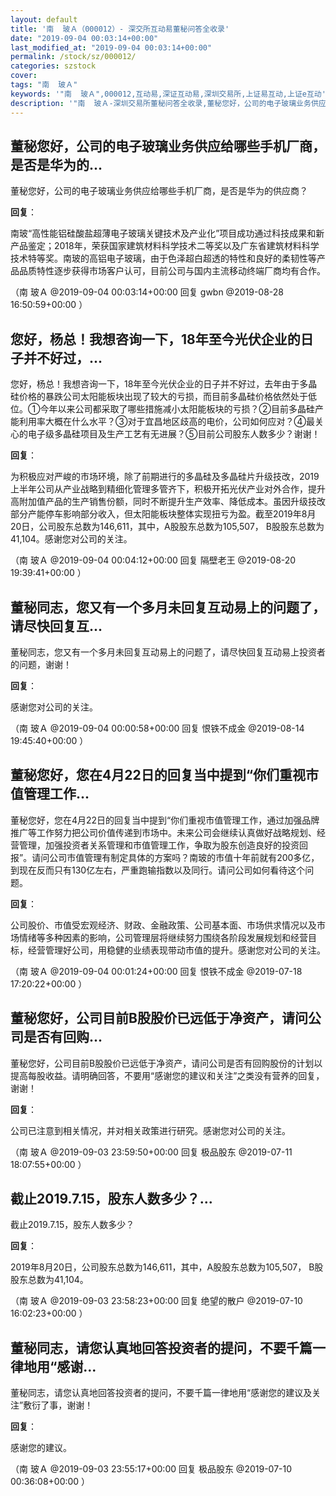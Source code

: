 ```yaml
---
layout: default
title: '南  玻Ａ（000012）- 深交所互动易董秘问答全收录'
date: "2019-09-04 00:03:14+00:00"
last_modified_at: "2019-09-04 00:03:14+00:00"
permalink: /stock/sz/000012/
categories: szstock
cover: 
tags: "南  玻Ａ"
keywords: '"南  玻Ａ",000012,互动易,深证互动易,深圳交易所,上证易互动,上证e互动'
description: '"南  玻Ａ-深圳交易所董秘问答全收录,董秘您好，公司的电子玻璃业务供应给哪些手机厂商，是否是华为的供应商？"'
---
```


## 董秘您好，公司的电子玻璃业务供应给哪些手机厂商，是否是华为的...

董秘您好，公司的电子玻璃业务供应给哪些手机厂商，是否是华为的供应商？

**回复**：

南玻“高性能铝硅酸盐超薄电子玻璃关键技术及产业化”项目成功通过科技成果和新产品鉴定；2018年，荣获国家建筑材料科学技术二等奖以及广东省建筑材料科学技术特等奖。南玻的高铝电子玻璃，由于色泽超白超透的特性和良好的柔韧性等产品品质特性逐步获得市场客户认可，目前公司与国内主流移动终端厂商均有合作。 

（南  玻Ａ  @2019-09-04 00:03:14+00:00 回复 gwbn  @2019-08-28 16:50:59+00:00 ）

## 您好，杨总！我想咨询一下，18年至今光伏企业的日子并不好过，...

您好，杨总！我想咨询一下，18年至今光伏企业的日子并不好过，去年由于多晶硅价格的暴跌公司太阳能板块出现了较大的亏损，而目前多晶硅价格依然处于低位。①今年以来公司都采取了哪些措施减小太阳能板块的亏损？②目前多晶硅产能利用率大概在什么水平？③对于宜昌地区歧高的电价，公司如何应对？④最关心的电子级多晶硅项目及生产工艺有无进展？⑤目前公司股东人数多少？谢谢！

**回复**：

为积极应对严峻的市场环境，除了前期进行的多晶硅及多晶硅片升级技改，2019上半年公司从产业战略到精细化管理多管齐下，积极开拓光伏产业对外合作，提升高附加值产品的生产销售份额，同时不断提升生产效率、降低成本。虽因升级技改部分产能停车影响部分收入，但太阳能板块整体实现扭亏为盈。截至2019年8月20日，公司股东总数为146,611，其中，A股股东总数为105,507， B股股东总数为41,104。感谢您对公司的关注。 

（南  玻Ａ  @2019-09-04 00:04:12+00:00 回复 隔壁老王  @2019-08-20 19:39:41+00:00 ）

## 董秘同志，您又有一个多月未回复互动易上的问题了，请尽快回复互...

董秘同志，您又有一个多月未回复互动易上的问题了，请尽快回复互动易上投资者的问题，谢谢！

**回复**：

感谢您对公司的关注。 

（南  玻Ａ  @2019-09-04 00:00:58+00:00 回复 恨铁不成金  @2019-08-14 19:45:40+00:00 ）

## 董秘您好，您在4月22日的回复当中提到“你们重视市值管理工作...

董秘您好，您在4月22日的回复当中提到“你们重视市值管理工作，通过加强品牌推广等工作努力把公司价值传递到市场中。未来公司会继续认真做好战略规划、经营管理，加强投资者关系管理和市值管理工作，争取为股东创造良好的投资回报”。请问公司市值管理有制定具体的方案吗？南玻的市值十年前就有200多亿，到现在反而只有130亿左右，严重跑输指数以及同行。请问公司如何看待这个问题。

**回复**：

公司股价、市值受宏观经济、财政、金融政策、公司基本面、市场供求情况以及市场情绪等多种因素的影响，公司管理层将继续努力围绕各阶段发展规划和经营目标，经营管理好公司，用稳健的业绩表现带动市值的提升。感谢您对公司的关注。 

（南  玻Ａ  @2019-09-04 00:01:24+00:00 回复 恨铁不成金  @2019-07-18 17:20:22+00:00 ）

## 董秘您好，公司目前B股股价已远低于净资产，请问公司是否有回购...

董秘您好，公司目前B股股价已远低于净资产，请问公司是否有回购股份的计划以提高每股收益。请明确回答，不要用“感谢您的建议和关注”之类没有营养的回复，谢谢！

**回复**：

公司已注意到相关情况，并对相关政策进行研究。感谢您对公司的关注。 

（南  玻Ａ  @2019-09-03 23:59:50+00:00 回复 极品股东  @2019-07-11 18:07:55+00:00 ）

## 截止2019.7.15，股东人数多少？...

截止2019.7.15，股东人数多少？

**回复**：

2019年8月20日，公司股东总数为146,611，其中，A股股东总数为105,507， B股股东总数为41,104。 

（南  玻Ａ  @2019-09-03 23:58:23+00:00 回复 绝望的散户  @2019-07-10 16:02:23+00:00 ）

## 董秘同志，请您认真地回答投资者的提问，不要千篇一律地用“感谢...

董秘同志，请您认真地回答投资者的提问，不要千篇一律地用“感谢您的建议及关注”敷衍了事，谢谢！

**回复**：

感谢您的建议。 

（南  玻Ａ  @2019-09-03 23:55:17+00:00 回复 极品股东  @2019-07-10 00:36:08+00:00 ）

